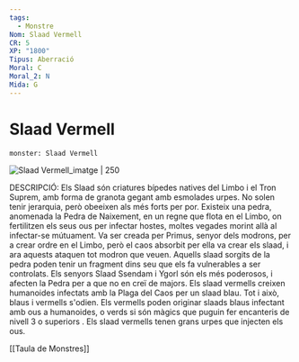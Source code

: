 ```yaml
---
tags:
  - Monstre
Nom: Slaad Vermell
CR: 5
XP: "1800"
Tipus: Aberració
Moral: C
Moral_2: N
Mida: G
---
```

# Slaad Vermell

```statblock
monster: Slaad Vermell
```

![Slaad Vermell_imatge | 250](https://static.wikia.nocookie.net/forgottenrealms/images/e/e1/Red_slaad-5e.jpg/revision/latest/scale-to-width-down/350?cb=20170331180533)

DESCRIPCIÓ: 
Els Slaad són criatures bípedes natives del Limbo i el Tron Suprem, amb forma de granota gegant amb esmolades urpes. No solen tenir jerarquia, però obeeixen als més forts per por. Existeix una pedra, anomenada la Pedra de Naixement, en un regne que flota en el Limbo, on fertilitzen els seus ous per infectar hostes, moltes vegades morint allà al infectar-se mútuament. Va ser creada per Primus, senyor dels modrons, per a crear ordre en el Limbo, però el caos absorbit per ella va crear els slaad, i ara aquests ataquen tot modron que veuen. Aquells slaad sorgits de la pedra poden tenir un fragment dins seu que els fa vulnerables a ser controlats. Els senyors Slaad Ssendam i Ygorl són els més poderosos, i afecten la Pedra per a que no en creï de majors. Els slaad vermells creixen humanoides infectats amb la Plaga del Caos per un slaad blau. Tot i això, blaus i vermells s'odien. Els vermells poden originar slaads blaus infectant amb ous a humanoides, o verds si són màgics que puguin fer encanteris de nivell 3 o superiors . Els slaad vermells tenen grans urpes que injecten els ous. 

[[Taula de Monstres]]